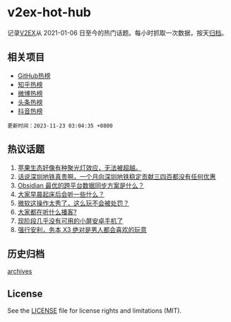 # v2ex-hot-hub

 记录[V2EX](https://www.v2ex.com/)从 2021-01-06 日至今的热门话题。每小时抓取一次数据，按天[归档](archives)。
 
 ## 相关项目

- [GitHub热榜](https://github.com/snaildev/github-hot-hub)
- [知乎热榜](https://github.com/snaildev/zhihu-hot-hub)
- [微博热榜](https://github.com/snaildev/weibo-hot-hub)
- [头条热榜](https://github.com/snaildev/toutiao-hot-hub)
- [抖音热榜](https://github.com/snaildev/douyin-hot-hub)


 `更新时间：2023-11-23 03:04:35 +0800`

## 热议话题

1. [苹果生态好像有种聚光灯效应，无法被超越。](https://www.v2ex.com/t/994045)
1. [话说深圳地铁真贵啊，一个月向深圳地铁稳定贡献三四百都没有任何优惠](https://www.v2ex.com/t/994156)
1. [Obsidian 最优的跨平台数据同步方案是什么？](https://www.v2ex.com/t/994099)
1. [大家早晨起床后会听一些什么？](https://www.v2ex.com/t/994010)
1. [微软这操作太秀了，这么玩不会被处罚？](https://www.v2ex.com/t/994031)
1. [大家都在听什么播客?](https://www.v2ex.com/t/994034)
1. [现阶段几乎没有可用的小屏安卓手机了](https://www.v2ex.com/t/994077)
1. [强行安利，务本 X3 绝对是男人都会喜欢的玩意](https://www.v2ex.com/t/994133)

## 历史归档

[archives](archives)

## License

See the [LICENSE](LICENSE) file for license rights and limitations (MIT).
